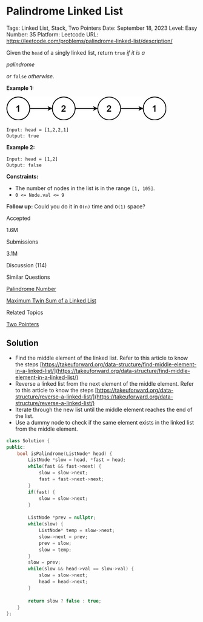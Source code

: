 # Palindrome Linked List

Tags: Linked List, Stack, Two Pointers
Date: September 18, 2023
Level: Easy
Number: 35
Platform: Leetcode
URL: https://leetcode.com/problems/palindrome-linked-list/description/

Given the `head` of a singly linked list, return `true` *if it is a*

*palindrome*

*or* `false` *otherwise*.

**Example 1:**

![Palindrome%20Linked%20List%2097d246b0a7d04263ab9e2a72365d1fe1/pal1linked-list.jpg](Palindrome%20Linked%20List%2097d246b0a7d04263ab9e2a72365d1fe1/pal1linked-list.jpg)

```
Input: head = [1,2,2,1]
Output: true

```

**Example 2:**

```
Input: head = [1,2]
Output: false

```

**Constraints:**

- The number of nodes in the list is in the range `[1, 105]`.
- `0 <= Node.val <= 9`

**Follow up:** Could you do it in `O(n)` time and `O(1)` space?

Accepted

1.6M

Submissions

3.1M

Discussion (114)

Similar Questions

[Palindrome Number](https://leetcode.com/problems/palindrome-number/)

[Maximum Twin Sum of a Linked List](https://leetcode.com/problems/maximum-twin-sum-of-a-linked-list/)

Related Topics

[Two Pointers](https://leetcode.com/tag/two-pointers/)

## Solution

- Find the middle element of the linked list. Refer to this article to know the steps [https://takeuforward.org/data-structure/find-middle-element-in-a-linked-list/](https://takeuforward.org/data-structure/find-middle-element-in-a-linked-list/)
- Reverse a linked list from the next element of the middle element. Refer to this article to know the steps [https://takeuforward.org/data-structure/reverse-a-linked-list/](https://takeuforward.org/data-structure/reverse-a-linked-list/)
- Iterate through the new list until the middle element reaches the end of the list.
- Use a dummy node to check if the same element exists in the linked list from the middle element.

```cpp
class Solution {
public:
    bool isPalindrome(ListNode* head) {
        ListNode *slow = head, *fast = head;
        while(fast && fast->next) {
            slow = slow->next;
            fast = fast->next->next;
        }
        if(fast) {
            slow = slow->next;
        }
        
        ListNode *prev = nullptr;
        while(slow) {
            ListNode* temp = slow->next;
            slow->next = prev;
            prev = slow;
            slow = temp;
        }
        slow = prev;
        while(slow && head->val == slow->val) {
            slow = slow->next;
            head = head->next;
        }
        
        return slow ? false : true;
    }
};
```